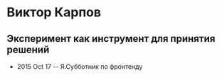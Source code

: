 # Виктор Карпов

## Эксперимент как инструмент для принятия решений
- 2015 Oct 17 -- Я.Субботник по фронтенду    
